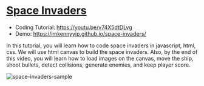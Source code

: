 # [Space Invaders](https://youtu.be/v74X5dtDLvg)
- Coding Tutorial: https://youtu.be/v74X5dtDLvg
- Demo: https://imkennyyip.github.io/space-invaders/

In this tutorial, you will learn how to code space invaders in javascript, html, css. We will use html canvas to build the space invaders. Also, by the end of this video, you will learn how to load images on the canvas, move the ship, shoot bullets, detect collisions, generate enemies, and keep player score.

![space-invaders-sample](https://user-images.githubusercontent.com/78777681/211818433-f6e9ff60-bd17-4941-9a69-723e6bcc377b.png)
